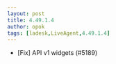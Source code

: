```yaml
---
layout: post
title: 4.49.1.4
author: opok
tags: [ladesk,LiveAgent,4.49.1.4]
---
```


- [Fix] API v1 widgets (#5189)
